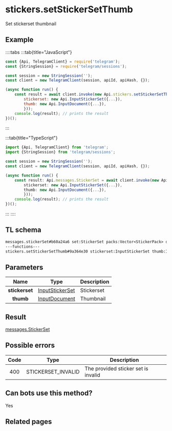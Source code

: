 # stickers.setStickerSetThumb

Set stickerset thumbnail

## Example

::::tabs
:::tab{title="JavaScript"}

```js
const {Api, TelegramClient} = require('telegram');
const {StringSession} = require('telegram/sessions');

const session = new StringSession('');
const client = new TelegramClient(session, apiId, apiHash, {});

(async function run() {
    const result = await client.invoke(new Api.stickers.setStickerSetThumb({
		stickerset: new Api.InputStickerSet({...}),
		thumb: new Api.InputDocument({...}),
		}));
    console.log(result); // prints the result
})();

```

:::

:::tab{title="TypeScript"}

```ts
import {Api, TelegramClient} from 'telegram';
import {StringSession} from 'telegram/sessions';

const session = new StringSession('');
const client = new TelegramClient(session, apiId, apiHash, {});

(async function run() {
    const result: Api.messages.StickerSet = await client.invoke(new Api.stickers.setStickerSetThumb({
		stickerset: new Api.InputStickerSet({...}),
		thumb: new Api.InputDocument({...}),
		}));
    console.log(result); // prints the result
})();

```

:::
::::

## TL schema

```txt
messages.stickerSet#b60a24a6 set:StickerSet packs:Vector<StickerPack> documents:Vector<Document> = messages.StickerSet;
---functions---
stickers.setStickerSetThumb#9a364e30 stickerset:InputStickerSet thumb:InputDocument = messages.StickerSet;
```

## Parameters

|      Name      | Type                                                              | Description |
| :------------: | ----------------------------------------------------------------- | ----------- |
| **stickerset** | [InputStickerSet](https://core.telegram.org/type/InputStickerSet) | Stickerset  |
|   **thumb**    | [InputDocument](https://core.telegram.org/type/InputDocument)     | Thumbnail   |

## Result

[messages.StickerSet](https://core.telegram.org/type/messages.StickerSet)

## Possible errors

| Code | Type               | Description                         |
| :--: | ------------------ | ----------------------------------- |
| 400  | STICKERSET_INVALID | The provided sticker set is invalid |

## Can bots use this method?

Yes

## Related pages

